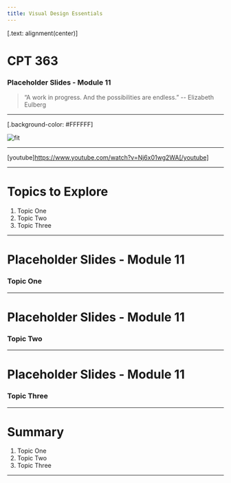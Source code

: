 ```yaml
---
title: Visual Design Essentials
---
```


[.text: alignment(center)]

# CPT 363

### Placeholder Slides - Module 11

> “A work in progress. And the possibilities are endless.”
-- Elizabeth Eulberg

---

[.background-color: #FFFFFF]

![fit](https://hibbittsdesign.org/images/ux-toolkit-8-no-numbers.png "Diagram of user experience design process/techniques")

---

[youtube]https://www.youtube.com/watch?v=Nj6x01wg2WA[/youtube]

---

# Topics to Explore
1. Topic One  
2. Topic Two   
3. Topic Three  

---

# Placeholder Slides - Module 11

### Topic One

---

# Placeholder Slides - Module 11

### Topic Two

---

# Placeholder Slides - Module 11

### Topic Three

---

# Summary
1. Topic One  
2. Topic Two   
3. Topic Three  

---
